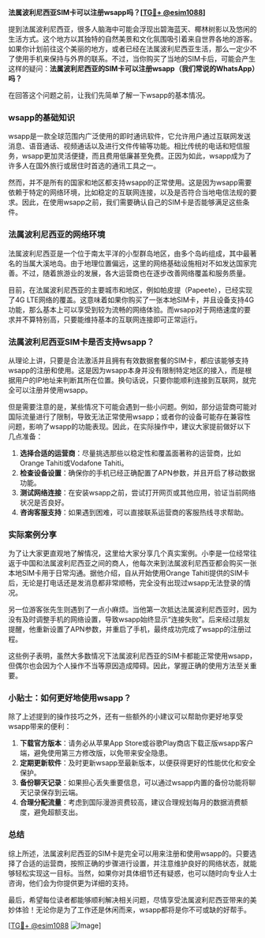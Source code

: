 **法属波利尼西亚SIM卡可以注册wsapp吗？[[TG💪+ @esim1088](https://t.me/s/esim1088)]**

提到法属波利尼西亚，很多人脑海中可能会浮现出碧海蓝天、椰林树影以及悠闲的生活方式。这个地方以其独特的自然美景和文化氛围吸引着来自世界各地的游客。如果你计划前往这个美丽的地方，或者已经在法属波利尼西亚生活，那么一定少不了使用手机来保持与外界的联系。不过，当你购买了当地的SIM卡后，可能会产生这样的疑问：**法属波利尼西亚的SIM卡可以注册wsapp（我们常说的WhatsApp）吗？**

在回答这个问题之前，让我们先简单了解一下wsapp的基本情况。

### wsapp的基础知识

wsapp是一款全球范围内广泛使用的即时通讯软件，它允许用户通过互联网发送消息、语音通话、视频通话以及进行文件传输等功能。相比传统的电话和短信服务，wsapp更加灵活便捷，而且费用低廉甚至免费。正因为如此，wsapp成为了许多人在国外旅行或居住时首选的通讯工具之一。

然而，并不是所有的国家和地区都支持wsapp的正常使用。这是因为wsapp需要依赖于特定的网络环境，比如稳定的互联网连接，以及是否符合当地电信法规的要求。因此，在使用wsapp之前，我们需要确认自己的SIM卡是否能够满足这些条件。

### 法属波利尼西亚的网络环境

法属波利尼西亚是一个位于南太平洋的小型群岛地区，由多个岛屿组成，其中最著名的当属大溪地岛。由于地理位置偏远，这里的网络基础设施相对不如发达国家完善。不过，随着旅游业的发展，各大运营商也在逐步改善网络覆盖和服务质量。

目前，在法属波利尼西亚的主要城市和地区，例如帕皮提（Papeete），已经实现了4G LTE网络的覆盖。这意味着如果你购买了一张本地SIM卡，并且设备支持4G功能，那么基本上可以享受到较为流畅的网络体验。而wsapp对于网络速度的要求并不算特别高，只要能维持基本的互联网连接即可正常运行。

### 法属波利尼西亚SIM卡是否支持wsapp？

从理论上讲，只要是合法激活并且拥有有效数据套餐的SIM卡，都应该能够支持wsapp的注册和使用。这是因为wsapp本身并没有限制特定地区的接入，而是根据用户的IP地址来判断其所在位置。换句话说，只要你能顺利连接到互联网，就完全可以注册并使用wsapp。

但是需要注意的是，某些情况下可能会遇到一些小问题。例如，部分运营商可能对国际流量进行了限制，导致无法正常使用wsapp；或者你的设备可能存在兼容性问题，影响了wsapp的功能表现。因此，在实际操作中，建议大家提前做好以下几点准备：

1. **选择合适的运营商**：尽量挑选那些以稳定性和覆盖面著称的运营商，比如Orange Tahiti或Vodafone Tahiti。
2. **检查设备设置**：确保你的手机已经正确配置了APN参数，并且开启了移动数据功能。
3. **测试网络连接**：在安装wsapp之前，尝试打开网页或其他应用，验证当前网络状况是否良好。
4. **咨询客服支持**：如果遇到困难，可以直接联系运营商的客服热线寻求帮助。

### 实际案例分享

为了让大家更直观地了解情况，这里给大家分享几个真实案例。小李是一位经常往返于中国和法属波利尼西亚之间的商人，他每次来到法属波利尼西亚都会购买一张本地SIM卡用于日常沟通。据他介绍，自从开始使用Orange Tahiti提供的SIM卡后，无论是打电话还是发消息都非常顺畅，完全没有出现过wsapp无法登录的情况。

另一位游客张先生则遇到了一点小麻烦。当他第一次抵达法属波利尼西亚时，因为没有及时调整手机的网络设置，导致wsapp始终显示“连接失败”。后来经过朋友提醒，他重新设置了APN参数，并重启了手机，最终成功完成了wsapp的注册过程。

这些例子表明，虽然大多数情况下法属波利尼西亚的SIM卡都能正常使用wsapp，但偶尔也会因为个人操作不当等原因造成障碍。因此，掌握正确的使用方法至关重要。

### 小贴士：如何更好地使用wsapp？

除了上述提到的操作技巧之外，还有一些额外的小建议可以帮助你更好地享受wsapp带来的便利：

1. **下载官方版本**：请务必从苹果App Store或谷歌Play商店下载正版wsapp客户端，避免使用第三方修改版，以免带来安全隐患。
2. **定期更新软件**：及时更新wsapp至最新版本，以便获得更好的性能优化和安全保护。
3. **备份聊天记录**：如果担心丢失重要信息，可以通过wsapp内置的备份功能将聊天记录保存到云端。
4. **合理分配流量**：考虑到国际漫游资费较高，建议合理规划每月的数据消费额度，避免超额支出。

### 总结

综上所述，法属波利尼西亚的SIM卡是完全可以用来注册和使用wsapp的。只要选择了合适的运营商，按照正确的步骤进行设置，并注意维护良好的网络状态，就能够轻松实现这一目标。当然，如果你对具体细节还有疑惑，也可以随时向专业人士咨询，他们会为你提供更为详细的支持。

最后，希望每位读者都能够顺利解决相关问题，尽情享受法属波利尼西亚带来的美妙体验！无论你是为了工作还是休闲而来，wsapp都将是你不可或缺的好帮手。

[[TG💪+ @esim1088](https://t.me/s/esim1088) ![Image](https://i.postimg.cc/4NQfJmqS/Snipaste-2025-05-13-00-14-12.png)]